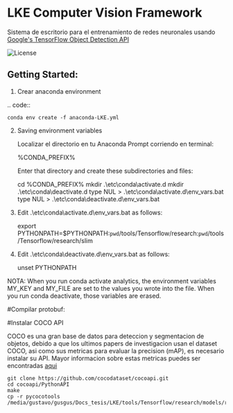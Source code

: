 # LKE Computer Vision Framework

Sistema de escritorio para el entrenamiento de redes neuronales usando [Google's TensorFlow Object Detection API](https://github.com/tensorflow/models/tree/master/research/object_detection)

![License](http://img.shields.io/:license-mit-blue.svg)

## Getting Started:
1. Crear anaconda environment

.. code::

	conda env create -f anaconda-LKE.yml

2. Saving environment variables

	Localizar el directorio en tu Anaconda Prompt corriendo en terminal:
	
	%CONDA_PREFIX%
	
	Enter that directory and create these subdirectories and files:
	
	cd %CONDA_PREFIX%
	mkdir .\etc\conda\activate.d
	mkdir .\etc\conda\deactivate.d
	type NUL > .\etc\conda\activate.d\env_vars.bat
	type NUL > .\etc\conda\deactivate.d\env_vars.bat

3. Edit .\etc\conda\activate.d\env_vars.bat as follows:

	export PYTHONPATH=$PYTHONPATH:`pwd`/tools/Tensorflow/research:`pwd`/tools/Tensorflow/research/slim

4. Edit .\etc\conda\deactivate.d\env_vars.bat as follows:
	
	unset PYTHONPATH

NOTA: When you run conda activate analytics, the environment variables MY_KEY and MY_FILE are set to the values you wrote into the file. When you run conda deactivate, those variables are erased.


#Compilar protobuf:



#Instalar COCO API

COCO es una gran base de datos para deteccion y segmentacion de objetos, debido a que los ultimos papers de investigacion usan el dataset COCO, 
asi como sus metricas para evaluar la precision (mAP), es necesario instalar su API. 
Mayor informacion sobre estas metricas puedes ser encontradas [aqui](https://medium.com/@timothycarlen/understanding-the-map-evaluation-metric-for-object-detection-a07fe6962cf3)


	git clone https://github.com/cocodataset/cocoapi.git
	cd cocoapi/PythonAPI
	make
	cp -r pycocotools /media/gustavo/gusgus/Docs_tesis/LKE/tools/Tensorflow/research/models/research/


